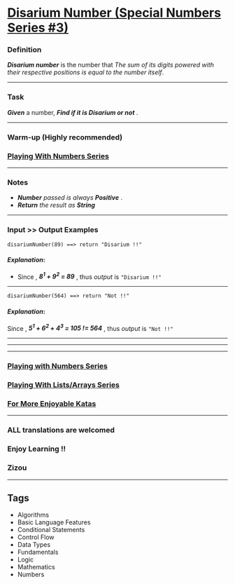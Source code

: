 # [Disarium Number (Special Numbers Series #3)](https://www.codewars.com/kata/5a53a17bfd56cb9c14000003)

### Definition

**_Disarium number_** is the number that _The sum of its digits powered with their respective positions is equal to the number itself_.

---

### Task

**_Given_** a number, **_Find if it is Disarium or not_** .

---

### Warm-up (Highly recommended)

### [Playing With Numbers Series](https://www.codewars.com/collections/playing-with-numbers)

---

### Notes

- **_Number_** _passed is always_ **_Positive_** .
- **_Return_** _the result as_ **_String_**

---

### Input >> Output Examples

```
disariumNumber(89) ==> return "Disarium !!"
```

#### **_Explanation_**:

- Since , **_8<sup>1</sup> + 9<sup>2</sup> = 89_** , thus _output_ is `"Disarium !!"`

---

```
disariumNumber(564) ==> return "Not !!"
```

#### **_Explanation_**:

Since , **_5<sup>1</sup> + 6<sup>2</sup> + 4<sup>3</sup> = 105 != 564_** , thus _output_ is `"Not !!"`

---

---

---

### [Playing with Numbers Series](https://www.codewars.com/collections/playing-with-numbers)

### [Playing With Lists/Arrays Series](https://www.codewars.com/collections/playing-with-lists-slash-arrays)

### [For More Enjoyable Katas](http://www.codewars.com/users/MrZizoScream/authored)

---

### ALL translations are welcomed

### Enjoy Learning !!

### Zizou

---

## Tags

- Algorithms
- Basic Language Features
- Conditional Statements
- Control Flow
- Data Types
- Fundamentals
- Logic
- Mathematics
- Numbers
